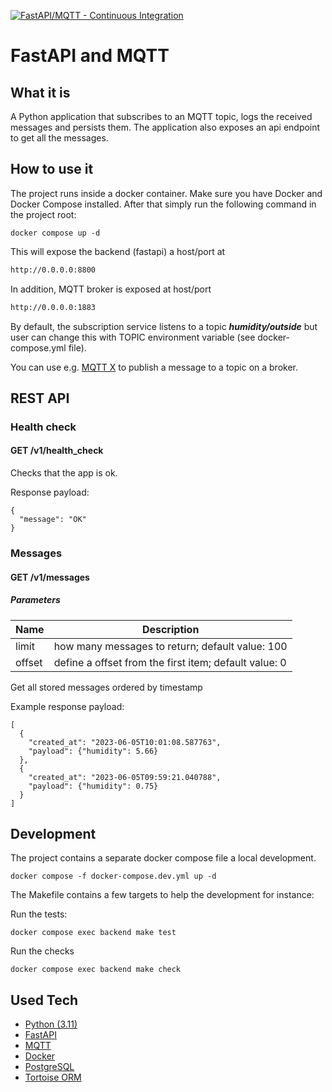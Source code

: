 [![FastAPI/MQTT - Continuous Integration](https://github.com/mikeleppane/mqtt-fastapi/actions/workflows/ci.yml/badge.svg?branch=master)](https://github.com/mikeleppane/mqtt-fastapi/actions/workflows/ci.yml)

# FastAPI and MQTT

## What it is

A Python application that subscribes to an MQTT topic, logs the received messages and persists them. The application
also exposes an api endpoint to get all the messages.

## How to use it

The project runs inside a docker container.
Make sure you have Docker and Docker Compose installed. After that simply run
the following command in the project root:

```
docker compose up -d
```

This will expose the backend (fastapi) a host/port at

```bash
http://0.0.0.0:8800
```

In addition, MQTT broker is exposed at host/port

```bash
http://0.0.0.0:1883
```

By default, the subscription service listens to a topic ***humidity/outside*** but user can
change this with TOPIC environment variable (see docker-compose.yml file).

You can use e.g. [MQTT X](https://mqttx.app/) to publish a message to a topic on a broker.

## REST API

### Health check

#### GET /v1/health_check

Checks that the app is ok.

Response payload:

```
{
  "message": "OK"
}
```

### Messages

#### GET /v1/messages

##### Parameters

| Name   | Description                                           |
|--------|-------------------------------------------------------|
| limit  | how many messages to return; default value: 100       |
| offset | define a offset from the first item; default value: 0 |

Get all stored messages ordered by timestamp

Example response payload:

```
[
  {
    "created_at": "2023-06-05T10:01:08.587763",
    "payload": {"humidity": 5.66}
  },
  {
    "created_at": "2023-06-05T09:59:21.040788",
    "payload": {"humidity": 0.75}
  }
]
```

## Development

The project contains a separate docker compose file a local development.

```
docker compose -f docker-compose.dev.yml up -d
```

The Makefile contains a few targets to help the development for instance:

Run the tests:

```
docker compose exec backend make test
```

Run the checks

```
docker compose exec backend make check
```

## Used Tech

- [Python (3.11)](https://www.python.org/)
- [FastAPI](https://fastapi.tiangolo.com/)
- [MQTT](https://mqtt.org/)
- [Docker](https://www.docker.com/)
- [PostgreSQL](https://www.postgresql.org/)
- [Tortoise ORM](https://tortoise.github.io/)


